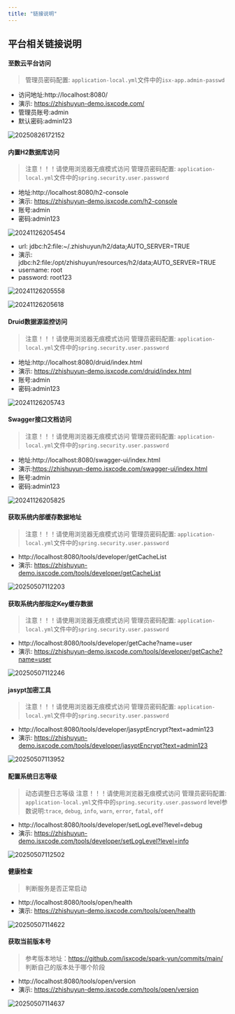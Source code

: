 ```yaml
---
title: "链接说明"
---
```


## 平台相关链接说明

#### 至数云平台访问

> 管理员密码配置:
> `application-local.yml`文件中的`isx-app.admin-passwd`

- 访问地址:http://localhost:8080/
- 演示: https://zhishuyun-demo.isxcode.com/
- 管理员账号:admin 
- 默认密码:admin123

![20250826172152](https://img.isxcode.com/picgo/20250826172152.png)

#### 内置H2数据库访问

> 注意！！！请使用浏览器无痕模式访问
> 管理员密码配置:
> `application-local.yml`文件中的`spring.security.user.password`

- 地址:http://localhost:8080/h2-console 
- 演示: https://zhishuyun-demo.isxcode.com/h2-console
- 账号:admin 
- 密码:admin123 

![20241126205454](https://img.isxcode.com/picgo/20241126205454.png)

- url: jdbc:h2:file:~/.zhishuyun/h2/data;AUTO_SERVER=TRUE 
- 演示: jdbc:h2:file:/opt/zhishuyun/resources/h2/data;AUTO_SERVER=TRUE
- username: root 
- password: root123

![20241126205558](https://img.isxcode.com/picgo/20241126205558.png)

![20241126205618](https://img.isxcode.com/picgo/20241126205618.png)

#### Druid数据源监控访问

> 注意！！！请使用浏览器无痕模式访问
> 管理员密码配置:
> `application-local.yml`文件中的`spring.security.user.password`

- 地址:http://localhost:8080/druid/index.html 
- 演示: https://zhishuyun-demo.isxcode.com/druid/index.html
- 账号:admin 
- 密码:admin123 

![20241126205743](https://img.isxcode.com/picgo/20241126205743.png)

#### Swagger接口文档访问

> 注意！！！请使用浏览器无痕模式访问
> 管理员密码配置:
> `application-local.yml`文件中的`spring.security.user.password`

- 地址:http://localhost:8080/swagger-ui/index.html 
- 演示:https://zhishuyun-demo.isxcode.com/swagger-ui/index.html
- 账号:admin 
- 密码:admin123 

![20241126205825](https://img.isxcode.com/picgo/20241126205825.png)

#### 获取系统内部缓存数据地址

> 注意！！！请使用浏览器无痕模式访问
> 管理员密码配置:
> `application-local.yml`文件中的`spring.security.user.password`

- http://localhost:8080/tools/developer/getCacheList
- 演示: https://zhishuyun-demo.isxcode.com/tools/developer/getCacheList

![20250507112203](https://img.isxcode.com/picgo/20250507112203.png)

#### 获取系统内部指定Key缓存数据

> 注意！！！请使用浏览器无痕模式访问
> 管理员密码配置:
> `application-local.yml`文件中的`spring.security.user.password`

- http://localhost:8080/tools/developer/getCache?name=user
- 演示: https://zhishuyun-demo.isxcode.com/tools/developer/getCache?name=user

![20250507112246](https://img.isxcode.com/picgo/20250507112246.png)

#### jasypt加密工具

> 注意！！！请使用浏览器无痕模式访问
> 管理员密码配置:
> `application-local.yml`文件中的`spring.security.user.password`

- http://localhost:8080/tools/developer/jasyptEncrypt?text=admin123
- 演示: https://zhishuyun-demo.isxcode.com/tools/developer/jasyptEncrypt?text=admin123

![20250507113952](https://img.isxcode.com/picgo/20250507113952.png)

#### 配置系统日志等级

> 动态调整日志等级
> 注意！！！请使用浏览器无痕模式访问
> 管理员密码配置:
> `application-local.yml`文件中的`spring.security.user.password`
> level参数说明:`trace`, `debug`, `info`, `warn`, `error`, `fatal`, `off`

- http://localhost:8080/tools/developer/setLogLevel?level=debug
- 演示: https://zhishuyun-demo.isxcode.com/tools/developer/setLogLevel?level=info

![20250507112502](https://img.isxcode.com/picgo/20250507112502.png)

#### 健康检查

> 判断服务是否正常启动

- http://localhost:8080/tools/open/health
- 演示: https://zhishuyun-demo.isxcode.com/tools/open/health

![20250507114622](https://img.isxcode.com/picgo/20250507114622.png)

#### 获取当前版本号

> 参考版本地址：https://github.com/isxcode/spark-yun/commits/main/
> 判断自己的版本处于哪个阶段

- http://localhost:8080/tools/open/version
- 演示: https://zhishuyun-demo.isxcode.com/tools/open/version

![20250507114637](https://img.isxcode.com/picgo/20250507114637.png)